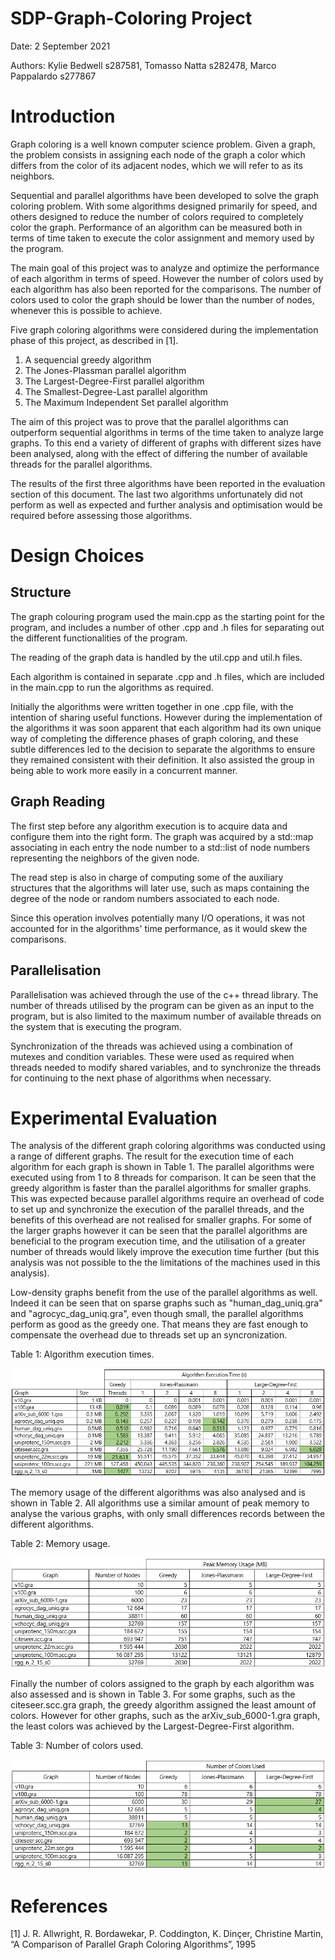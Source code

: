 # SDP-Graph-Coloring Project

Date: 2 September 2021

Authors: 
Kylie Bedwell s287581,
Tomasso Natta s282478,
Marco Pappalardo s277867

# Introduction
Graph coloring is a well known computer science problem. Given a graph, the problem consists in assigning each node of the graph a color which differs from the color of its adjacent nodes, which we will refer to as its neighbors.

Sequential and parallel algorithms have been developed to solve the graph coloring problem. With some algorithms designed primarily for speed, and others designed to reduce the number of colors required to completely color the graph. Performance of an algorithm can be measured both in terms of time taken to execute the color assignment and memory used by the program. 

The main goal of this project was to analyze and optimize the performance of each algorithm in terms of speed. However the number of colors used by each algorithm has also been reported for the comparisons. The number of colors used to color the graph should be lower than the number of nodes, whenever this is possible to achieve.

Five graph coloring algorithms were considered during the implementation phase of this project, as described in [1]. 
1) A sequencial greedy algorithm 
2) The Jones-Plassman parallel algorithm 
3) The Largest-Degree-First parallel algorithm 
4) The Smallest-Degree-Last parallel algorithm
5) The Maximum Independent Set parallel algorithm

The aim of this project was to prove that the parallel algorithms can outperform sequential algorithms in terms of the time taken to analyze large graphs. To this end a variety of different of graphs with different sizes have been analysed, along with the effect of differing the number of available threads for the parallel algorithms.

The results of the first three algorithms have been reported in the evaluation section of this document. The last two algorithms unfortunately did not perform as well as expected and further analysis and optimisation would be required before assessing those algorithms.

# Design Choices

## Structure

The graph colouring program used the main.cpp as the starting point for the program, and includes a number of other .cpp and .h files for separating out the different functionalities of the program. 

The reading of the graph data is handled by the util.cpp and util.h files.

Each algorithm is contained in separate .cpp and .h files, which are included in the main.cpp to run the algorithms as required. 

Initially the algorithms were written together in one .cpp file, with the intention of sharing useful functions. However during the implementation of the algorithms it was soon apparent that each algorithm had its own unique way of completing the difference phases of graph coloring, and these subtle differences led to the decision to separate the algorithms to ensure they remained consistent with their definition. It also assisted the group in being able to work more easily in a concurrent manner.


## Graph Reading

The first step before any algorithm execution is to acquire data and configure them into the right form. The graph was acquired by a std::map associating in each entry the node number to a std::list of node numbers representing the neighbors of the given node.

The read step is also in charge of computing some of the auxiliary structures that the algorithms will later use, such as maps containing the degree of the node or random numbers associated to each node. 

Since this operation involves potentially many I/O operations, it was not accounted for in the algorithms' time performance, as it would skew the comparisons.    

## Parallelisation

Parallelisation was achieved through the use of the c++ thread library. The number of threads utilised by the program can be given as an input to the program, but is also limited to the maximum number of available threads on the system that is executing the program.

Synchronization of the threads was achieved using a combination of mutexes and condition variables. These were used as required when threads needed to modify shared variables, and to synchronize the threads for continuing to the next phase of algorithms when necessary.

# Experimental Evaluation

The analysis of the different graph coloring algorithms was conducted using a range of different graphs. The result for the execution time of each algorithm for each graph is shown in Table 1. The parallel algorithms were executed using from 1 to 8 threads for comparison. It can be seen that the greedy algorithm is faster than the parallel algorithms for smaller graphs. This was expected because parallel algorithms require an overhead of code to set up and synchronize the execution of the parallel threads, and the benefits of this overhead are not realised for smaller graphs. For some of the larger graphs however it can be seen that the parallel algorithms are beneficial to the program execution time, and the utilisation of a greater number of threads would likely improve the execution time further (but this analysis was not possible to the the limitations of the machines used in this analysis).

Low-density graphs benefit from the use of the parallel algorithms as well. Indeed it can be seen that on sparse graphs such as "human_dag_uniq.gra" and "agrocyc_dag_uniq.gra", even though small, the parallel algorithms perform as good as the greedy one. That means they are fast enough to compensate the overhead due to threads set up an syncronization.   

Table 1: Algorithm execution times. 

![Algorithm Execution Time](/figures/ExecutionTime.png)

The memory usage of the different algorithms was also analysed and is shown in Table 2. All algorithms use a similar amount of peak memory to analyse the various graphs, with only small differences records between the different algorithms.

Table 2: Memory usage.

![Memory Usage](/figures/MemoryUsage.png)

Finally the number of colors assigned to the graph by each algorithm was also assessed and is shown in Table 3. For some graphs, such as the citeseer.scc.gra graph, the greedy algorithm assigned the least amount of colors. However for other graphs, such as the arXiv_sub_6000-1.gra graph, the least colors was achieved by the Largest-Degree-First algorithm. 

Table 3: Number of colors used.

![Number of Colors](/figures/NumberColors.png)


# References

[1] J. R. Allwright, R. Bordawekar, P. Coddington, K. Dinçer, Christine Martin, “A Comparison of Parallel Graph Coloring Algorithms”, 1995

